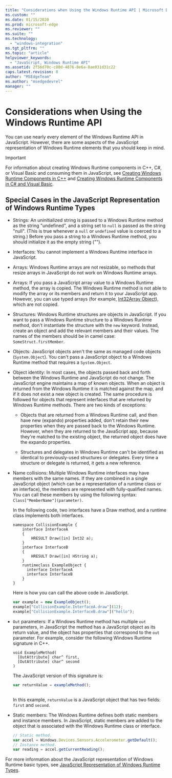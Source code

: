 ```yaml
---
title: "Considerations when Using the Windows Runtime API | Microsoft Docs"
ms.custom: ""
ms.date: 01/15/2020
ms.prod: microsoft-edge
ms.reviewer: ""
ms.suite: ""
ms.technology: 
  - "windows-integration"
ms.tgt_pltfrm: ""
ms.topic: "article"
helpviewer_keywords: 
  - "JavaScript, Windows Runtime API"
ms.assetid: 2f56d70c-c80d-4876-8e6a-8ae031d31c22
caps.latest.revision: 8
author: "MSEdgeTeam"
ms.author: "msedgedevrel"
manager: ""
---
```

# Considerations when Using the Windows Runtime API
You can use nearly every element of the Windows Runtime API in JavaScript. However, there are some aspects of the JavaScript representation of Windows Runtime elements that you should keep in mind.  
  
> [!IMPORTANT]
>  For information about creating Windows Runtime components in C++, C#, or Visual Basic and consuming them in JavaScript, see [Creating Windows Runtime Components in C++](/windows/uwp/winrt-components/creating-windows-runtime-components-in-cpp) and [Creating Windows Runtime Components in C# and Visual Basic](/windows/uwp/winrt-components/creating-windows-runtime-components-in-csharp-and-visual-basic).  
  
## Special Cases in the JavaScript Representation of Windows Runtime Types  
  
-   Strings: An uninitialized string is passed to a Windows Runtime method as the string "undefined", and a string set to `null` is passed as the string "null". (This is true whenever a `null` or `undefined` value is coerced to a string.) Before you pass a string to a Windows Runtime method, you should initialize it as the empty string ("").  
  
-   Interfaces: You cannot implement a Windows Runtime interface in JavaScript.  
  
-   Arrays: Windows Runtime arrays are not resizable, so methods that resize arrays in JavaScript do not work on Windows Runtime arrays.  
  
-   Arrays: If you pass a JavaScript array value to a Windows Runtime method, the array is copied. The Windows Runtime method is not able to modify the array or its members and return it to your JavaScript app. However, you can use typed arrays (for example, [Int32Array Object](http://docs.microsoft.com/scripting/javascript/reference/int32array-object)), which are not copied.  
  
-   Structures: Windows Runtime structures are objects in JavaScript. If you want to pass a Windows Runtime structure to a Windows Runtime method, don't instantiate the structure with the `new` keyword. Instead, create an object and add the relevant members and their values. The names of the members should be in camel case: `SomeStruct.firstMember`.  
  
-   Objects: JavaScript objects aren't the same as managed code objects (`System.Object`). You can't pass a JavaScript object to a Windows Runtime method that requires a `System.Object`.  
  
-   Object identity: In most cases, the objects passed back and forth between the Windows Runtime and JavaScript do not change. The JavaScript engine maintains a map of known objects. When an object is returned from the Windows Runtime it is matched against the map, and if it does not exist a new object is created. The same procedure is followed for objects that represent interfaces that are returned by Windows Runtime methods. There are two kinds of exceptions:  
  
    -   Objects that are returned from a Windows Runtime call, and then have new (expando) properties added, don't retain their new properties when they are passed back to the Windows Runtime. However, when they are returned to the JavaScript app, because they're matched to the existing object, the returned object does have the expando properties.  
  
    -   Structures and delegates in Windows Runtime can't be identified as identical to previously-used structures or delegates. Every time a structure or delegate is returned, it gets a new reference.  
  
-   Name collisions: Multiple Windows Runtime interfaces may have members with the same names. If they are combined in a single JavaScript object (which can be a representation of a runtime class or an interface), the members are represented with fully-qualified names. You can call these members by using the following syntax: `Class["MemberName"](parameter)`.  
  
     In the following code, two interfaces have a Draw method, and a runtime class implements both interfaces.  
  
    ```cpp#  
    namespace CollisionExample {  
        interface InterfaceA  
        {  
            HRESULT Draw([in] Int32 a);  
        }  
        interface InterfaceB  
        {  
            HRESULT Draw([in] HString a);  
        }  
        runtimeclass ExampleObject {  
          interface InterfaceA  
          interface InterfaceB  
        }  
    }  
    ```  
  
     Here is how you can call the above code in JavaScript.  
  
    ```JavaScript  
    var example = new ExampleObject();  
    example["CollisionExample.InterfaceA.draw"](12);  
    example["CollisionExample.InterfaceB.draw"]("hello");  
    ```  
  
-   `Out` parameters: If a Windows Runtime method has multiple `out` parameters, in JavaScript the method has a JavaScript object as its return value, and the object has properties that correspond to the `out` parameter. For example, consider the following Windows Runtime signature in C++.  
  
    ```cpp#  
    void ExampleMethod(  
      [OutAttribute] char^ first,   
      [OutAttribute] char^ second  
    )  
    ```  
  
     The JavaScript version of this signature is:  
  
    ```JavaScript  
    var returnValue = exampleMethod();  
  
    ```  
  
     In this example, `returnValue` is a JavaScript object that has two fields: `first` and `second`.  
  
-   Static members: The Windows Runtime defines both static members and instance members. In JavaScript, static members are added to the object that is associated with the Windows Runtime class or interface.  
  
    ```JavaScript  
    // Static method.   
    var accel = Windows.Devices.Sensors.Accelerometer.getDefault();   
    // Instance method.   
    var reading = accel.getCurrentReading();            
    ```  
  
 For more information about the JavaScript representation of Windows Runtime basic types, see [JavaScript Representation of Windows Runtime Types](./javascript-representation-of-windows-runtime-types.md).  
 